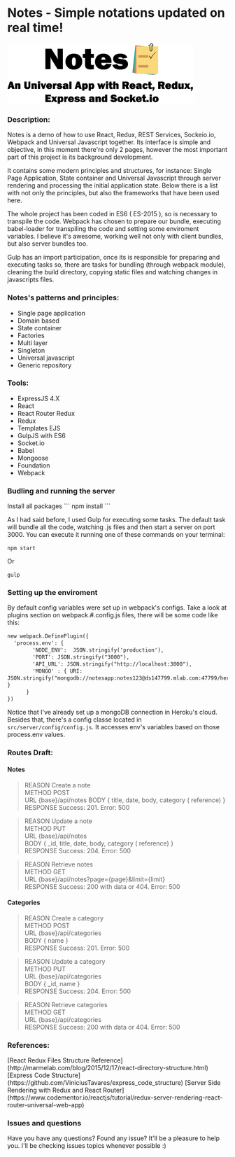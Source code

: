 <h1>Notes - Simple notations updated on real time!</h1>

<img src="/src/client/static/img/header.png" alt="Cover image" />

<h3>Description:</h3>
Notes is a demo of how to use React, Redux, REST Services, Sockeio.io, Webpack and Universal Javascript together. Its interface is simple and objective, in this moment there're only 2 pages, however the most important part of this project is its background development.  

It contains some modern principles and structures, for instance: Single Page Application, State container and Universal Javascript through server rendering and processing the initial application state. Below there is a list with not only the principles, but also the frameworks that have been used here.  

The whole project has been coded in ES6 ( ES-2015 ), so is necessary to transpile the code. Webpack has chosen to prepare our bundle, executing babel-loader for transpiling the code and setting some enviroment variables. I believe it's awesome, working well not only with client bundles, but also server bundles too.  

Gulp has an import participation, once its is responsible for preparing and executing tasks so, there are tasks for bundling (through webpack module), cleaning the build directory, copying static files and watching changes in javascripts files.  

<h3>Notes's patterns and principles:</h3>

* Single page application
* Domain based
* State container
* Factories
* Multi layer
* Singleton
* Universal javascript
* Generic repository

<h3>Tools:</h3>

* ExpressJS 4.X
* React
* React Router Redux
* Redux
* Templates EJS
* GulpJS with ES6
* Socket.io
* Babel
* Mongoose
* Foundation
* Webpack

<h3>Budling and running the server</h3>
Install all packages
```
npm install
```

As I had said before, I used Gulp for executing some tasks. The default task will bundle all the code, watching .js files and then start a server on port 3000. You can execute it running one of these commands on your terminal:
```
npm start
```
Or
```
gulp
```

<h3>Setting up the enviroment</h3>
By default config variables were set up in webpack's configs. Take a look at plugins section on webpack.#.config.js files, there will be some code like this:

```
new webpack.DefinePlugin({
  'process.env': {
        'NODE_ENV':  JSON.stringify('production'),
        'PORT': JSON.stringify("3000"),
        'API_URL': JSON.stringify("http://localhost:3000"),
        'MONGO' : { URI:  JSON.stringify("mongodb://notesapp:notes123@ds147799.mlab.com:47799/heroku_lwvj2lv2") }
      }
})
```

Notice that I've already set up a mongoDB connection in Heroku's cloud. Besides that, there's a config classe located in `src/server/config/config.js`. It accesses env's variables based on those process.env values.

<h3>Routes Draft:</h3>

<h4>Notes </h4>

 > REASON	Create a note  
 > METHOD	POST  
 > URL	{base}/api/notes
 > BODY	{ title, date, body, category ( reference) }  
 > RESPONSE	Success: 201. Error: 500  

 > REASON	Update a note  
 > METHOD	PUT  
 > URL	{base}/api/notes  
 > BODY	{ _id, title, date, body, category ( reference) }  
 > RESPONSE	Success: 204. Error: 500  

 > REASON	Retrieve notes  
 > METHOD	GET    
 > URL	{base}/api/notes?page={page}&limit={limit}  
 > RESPONSE	Success: 200 with data or 404. Error: 500  

<h4>Categories</h4>

 > REASON	Create a category  
 > METHOD	POST  
 > URL	{base}/api/categories  
 > BODY	{ name }  
 > RESPONSE	Success: 201. Error: 500  

 > REASON	Update a category  
 > METHOD	PUT  
 > URL	{base}/api/categories  
 > BODY	{ _id, name }  
 > RESPONSE	Success: 204. Error: 500  

 > REASON	Retrieve categories  
 > METHOD	GET  
 > URL	{base}/api/categories  
 > RESPONSE	Success: 200 with data or 404. Error: 500  

<h3>References:</h3>
[React Redux Files Structure Reference](http://marmelab.com/blog/2015/12/17/react-directory-structure.html)  
[Express Code Structure](https://github.com/ViniciusTavares/express_code_structure)  
[Server Side Rendering with Redux and React Router](https://www.codementor.io/reactjs/tutorial/redux-server-rendering-react-router-universal-web-app)

<h3>Issues and questions</h3>
Have you have any questions? Found any issue? It'll be a pleasure to help you.    
I'll be checking issues topics whenever possible :)
